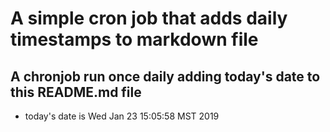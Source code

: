 A simple cron job that adds daily timestamps to markdown file
============================================================
## A chronjob run once daily adding today's date to this README.md file
* today's date is Wed Jan 23 15:05:58 MST 2019
